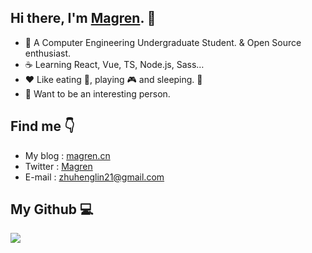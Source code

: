   ## Hi there, I'm [Magren](https://magren.cn). 👋
  + 🚀 A Computer Engineering Undergraduate Student. & Open Source enthusiast.
  + ☕ Learning React, Vue, TS, Node.js, Sass…
  + ❤️ Like eating 🍮, playing 🎮 and sleeping. 🔋
  + 📡 Want to be an interesting person.

  ## Find me 👇
  + My blog : [magren.cn](https://magren.cn)
  + Twitter : [Magren](https://twitter.com/Magren_lin)
  + E-mail : [zhuhenglin21@gmail.com](mailto:zhuhenglin21@gmail.com)

  ## My Github 💻
 <a href="https://github.com/Magren0321">
   <img align="left" src="https://github-readme-stats.vercel.app/api?username=Magren0321&show_icons=true" />
 </a>

